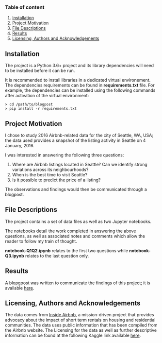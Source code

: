 ### Table of content

1. [Installation](#installation)
2. [Project Motivation](#motivation)
3. [File Descriptions](#files)
4. [Results](#results)
5. [Licensing, Authors and Acknowledgements](#licensing)

## Installation<a name="installation"></a>

The project is a Python 3.6+ project and its library dependencies will need to be installed before it 
can be run. 

It is recommended to install libraries in a dedicated virtual environement. The dependencies 
requirements can be found in **requirements.txt** file. For example, the dependencies can be
installed using the following commands after activation of the virtual environment:

```
> cd /path/to/blogpost
> pip install -r requirements.txt
```

## Project Motivation<a name="motivation"></a>

I chose to study 2016 Airbnb-related data for the city of Seattle, WA, USA; the data used 
provides a snapshot of the listing activity in Seattle on 4 January, 2016.

I was interested in answering the following three questions:

1. Where are Airbnb listings located in Seattle? Can we identify strong variations across
its neighbourhoods?
2. When is the best time to visit Seattle?
3. Is it possible to predict the price of a listing?

The observations and findings would then be communicated through a blogpost. 

## File Descriptions<a name="files"></a>

The project contains a set of data files as well as two Jupyter notebooks. 

The notebooks detail the work completed in answering the above questions, as well as 
associated notes and comments which allow the reader to follow my train of thought.

**notebook-Q1Q2.ipynb** relates to the first two questions while **notebook-Q3.ipynb** relates
to the last question only. 

## Results<a name="results"></a>

A blopgpost was written to communicate the findings of this project; it is available [here](https://medium.com/@tourekadija02_12756/booking-an-airbnb-in-seattle-wa-heres-what-you-should-know-40547e0059ee).


## Licensing, Authors and Acknowledgements<a name="licensing"></a>

The data comes from [Inside Airbnb](http://insideairbnb.com/), a mission-driven project that provides advocacy about the
impact of short term rentals on housing and residential communities. The data uses public information that has been
compiled from the Airbnb website. The Licensing for the data as well as further descriptive information can be found at
the following Kaggle link available [here](https://www.kaggle.com/datasets/airbnb/seattle). 
